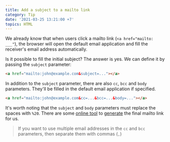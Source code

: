 ```yaml
---
title: Add a subject to a mailto link
category: Tip
date: '2021-03-25 13:21:00 +7'
topics: HTML
---
```


We already know that when users click a mailto link (`<a href="mailto: ___"`), the browser will open the default email application and fill the receiver's email address automatically.

Is it possible to fill the initial subject? The answer is yes. We can define it by passing the `subject` parameter:

```html
<a href="mailto:john@example.com&subject=..."></a>
```

In addition to the `subject` parameter, there are also `cc`, `bcc` and `body` parameters. They'll be filled in the default email application if specified.

```html
<a href="mailto:john@example.com&cc=...&bcc=...&body=..."></a>
```

It's worth noting that the `subject` and `body` parameters must replace the spaces with `%20`. There are some [online tool](https://mailtolinkgenerator.com) to [generate](https://mailtolink.me) the final mailto link for us.

> If you want to use multiple email addresses in the `cc` and `bcc` parameters, then separate them with commas (`,`)
